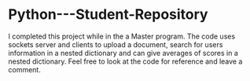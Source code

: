 # Python---Student-Repository
I completed this project while in the a Master program. The code uses sockets server and clients to upload a document, search for users information in a nested dictionary and can give averages of scores in a nested dictionary. Feel free to look at the code for reference and leave a comment.
